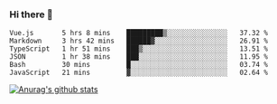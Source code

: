 ### Hi there 👋



<!--
**webB1an/webB1an** is a ✨ _special_ ✨ repository because its `README.md` (this file) appears on your GitHub profile.

Here are some ideas to get you started:

- 🔭 I’m currently working on ...
- 🌱 I’m currently learning ...
- 👯 I’m looking to collaborate on ...
- 🤔 I’m looking for help with ...
- 💬 Ask me about ...
- 📫 How to reach me: ...
- 😄 Pronouns: ...
- ⚡ Fun fact: ...
-->

<!--START_SECTION:waka-->

```text
Vue.js       5 hrs 8 mins    █████████▒░░░░░░░░░░░░░░░   37.32 %
Markdown     3 hrs 42 mins   ██████▓░░░░░░░░░░░░░░░░░░   26.91 %
TypeScript   1 hr 51 mins    ███▒░░░░░░░░░░░░░░░░░░░░░   13.51 %
JSON         1 hr 38 mins    ███░░░░░░░░░░░░░░░░░░░░░░   11.95 %
Bash         30 mins         █░░░░░░░░░░░░░░░░░░░░░░░░   03.74 %
JavaScript   21 mins         ▓░░░░░░░░░░░░░░░░░░░░░░░░   02.64 %
```

<!--END_SECTION:waka-->


[![Anurag's github stats](https://github-readme-stats.vercel.app/api?username=webB1an&show_icons=true&theme=radical)](https://github.com/anuraghazra/github-readme-stats)

